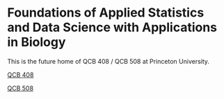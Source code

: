 # Foundations of Applied Statistics and Data Science with Applications in Biology

This is the future home of QCB 408 / QCB 508 at Princeton University.


[QCB 408](https://registrar.princeton.edu/course-offerings/course_details.xml?courseid=014039&term=1174)

[QCB 508](https://registrar.princeton.edu/course-offerings/course_details.xml?courseid=014087&term=1174)

